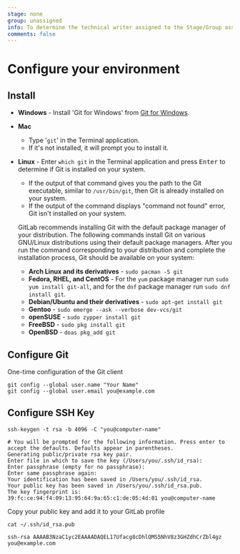 ```yaml
---
stage: none
group: unassigned
info: To determine the technical writer assigned to the Stage/Group associated with this page, see https://about.gitlab.com/handbook/engineering/ux/technical-writing/#designated-technical-writers
comments: false
---
```


# Configure your environment

## Install

- **Windows** - Install 'Git for Windows' from [Git for Windows](https://gitforwindows.org).
- **Mac**
  - Type '`git`' in the Terminal application.
  - If it's not installed, it will prompt you to install it.

- **Linux** - Enter `which git` in the Terminal application and press <kbd>Enter</kbd> to
  determine if Git is installed on your system.

  - If the output of that command gives you the path to the Git executable, similar to
    `/usr/bin/git`, then Git is already installed on your system.
  - If the output of the command displays "command not found" error, Git isn't installed on your system.

  GitLab recommends installing Git with the default package manager of your distribution.
  The following commands install Git on various GNU/Linux distributions using their
  default package managers. After you run the command corresponding to your distribution
  and complete the installation process, Git should be available on your system:

  - **Arch Linux and its derivatives** - `sudo pacman -S git`
  - **Fedora, RHEL, and CentOS** - For the `yum` package manager run `sudo yum install git-all`,
    and for the `dnf` package manager run `sudo dnf install git`.
  - **Debian/Ubuntu and their derivatives** - `sudo apt-get install git`
  - **Gentoo** - `sudo emerge --ask --verbose dev-vcs/git`
  - **openSUSE** - `sudo zypper install git`
  - **FreeBSD** - `sudo pkg install git`
  - **OpenBSD** - `doas pkg_add git`

## Configure Git

One-time configuration of the Git client

```shell
git config --global user.name "Your Name"
git config --global user.email you@example.com
```

## Configure SSH Key

```shell
ssh-keygen -t rsa -b 4096 -C "you@computer-name"
```

```shell
# You will be prompted for the following information. Press enter to accept the defaults. Defaults appear in parentheses.
Generating public/private rsa key pair.
Enter file in which to save the key (/Users/you/.ssh/id_rsa):
Enter passphrase (empty for no passphrase):
Enter same passphrase again:
Your identification has been saved in /Users/you/.ssh/id_rsa.
Your public key has been saved in /Users/you/.ssh/id_rsa.pub.
The key fingerprint is:
39:fc:ce:94:f4:09:13:95:64:9a:65:c1:de:05:4d:01 you@computer-name
```

Copy your public key and add it to your GitLab profile

```shell
cat ~/.ssh/id_rsa.pub
```

```shell
ssh-rsa AAAAB3NzaC1yc2EAAAADAQEL17Ufacg8cDhlQMS5NhV8z3GHZdhCrZbl4gz you@example.com
```
